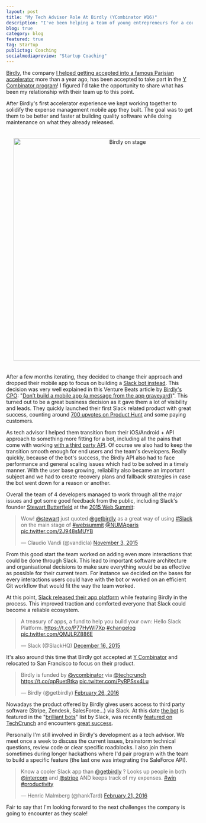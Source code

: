 ```yaml
---
layout: post
title: "My Tech Advisor Role At Birdly (YCombinator W16)"
description: "I've been helping a team of young entrepreneurs for a couple of years and they made it to San Francisco where they're currently taking part of YC's Winter 2016 batch."
blog: true
category: blog
featured: true
tag: Startup
publictag: Coaching
socialmediapreview: "Startup Coaching"
---
```


[Birdly][1], the company [I helped getting accepted into a famous Parisian accelerator][2] more than a year ago, has been accepted to take part in the [Y Combinator program][3]! I figured I'd take the opportunity to share what has been my relationship with their team up to this point.

After Birdly's first accelerator experience we kept working together to solidify the expense management mobile app they built. The goal was to get them to be better and faster at building quality software while doing maintenance on what they already released.

<div class="image-wrapper" style="text-align: center"><img src="/assets/blog/birdly-stage.jpg" alt="Birdly on stage" style="padding: 20px; width: 600px;"/></div>

After a few months iterating, they decided to change their approach and dropped their mobile app to focus on building a [Slack bot instead][4]. This decision was very well explained in this Venture Beats article by [Birdly's CPO][5]: "[Don’t build a mobile app (a message from the app graveyard)][6]". This turned out to be a great business decision as it gave them a lot of visibility and leads. They quickly launched their first Slack related product with great success, counting around [700 upvotes on Product Hunt][7] and some paying customers.

As tech advisor I helped them transition from their iOS/Android + API approach to something more fitting for a bot, including all the pains that come with working [with a third party API][8]. Of course we also had to keep the transition smooth enough for end users and the team's developers. Really quickly, because of the bot's success, the Birdly API also had to face performance and general scaling issues which had to be solved in a timely manner. With the user base growing, reliability also became an important subject and we had to create recovery plans and fallback strategies in case the bot went down for a reason or another.

Overall the team of 4 developers managed to work through all the major issues and got some good feedback from the public, including Slack's founder [Stewart Butterfield][9] at the [2015 Web Summit][10]:

<blockquote class="twitter-tweet" data-cards="hidden" data-lang="en"><p lang="en" dir="ltr">Wow! <a href="https://twitter.com/stewart">@stewart</a> just quoted <a href="https://twitter.com/getbirdly">@getbirdly</a> as a great way of using <a href="https://twitter.com/hashtag/Slack?src=hash">#Slack</a> on the main stage of <a href="https://twitter.com/hashtag/websummit?src=hash">#websummit</a> <a href="https://twitter.com/NUMAparis">@NUMAparis</a> <a href="https://t.co/2J948sMUYB">pic.twitter.com/2J948sMUYB</a></p>&mdash; Claudio Vandi (@vandicla) <a href="https://twitter.com/vandicla/status/661486743028375552">November 3, 2015</a></blockquote>
<script async src="//platform.twitter.com/widgets.js" charset="utf-8"></script>

From this good start the team worked on adding even more interactions that could be done through Slack. This lead to important software architecture and organisational decisions to make sure everything would be as effective as possible for their current team. For instance we decided on the bases for every interactions users could have with the bot or worked on an efficient Git workflow that would fit the way the team worked.

At this point, [Slack released their app platform][11] while featuring Birdly in the process. This improved traction and comforted everyone that Slack could become a reliable ecosystem.

<blockquote class="twitter-tweet" data-lang="en"><p lang="en" dir="ltr">A treasury of apps, a fund to help you build your own: Hello Slack Platform. <a href="https://t.co/P77HyWl7Xp">https://t.co/P77HyWl7Xp</a> <a href="https://twitter.com/hashtag/changelog?src=hash">#changelog</a> <a href="https://t.co/QMJLRZ886E">pic.twitter.com/QMJLRZ886E</a></p>&mdash; Slack (@SlackHQ) <a href="https://twitter.com/SlackHQ/status/676949968528232449">December 16, 2015</a></blockquote>

It's also around this time that Birdly got accepted at [Y Combinator][12] and relocated to San Francisco to focus on their product.

<blockquote class="twitter-tweet" data-lang="en"><p lang="en" dir="ltr">Birdly is funded by <a href="https://twitter.com/ycombinator">@ycombinator</a> via <a href="https://twitter.com/TechCrunch">@techcrunch</a> <a href="https://t.co/qpRuetBtka">https://t.co/qpRuetBtka</a> <a href="https://t.co/PyRPSsx4Lu">pic.twitter.com/PyRPSsx4Lu</a></p>&mdash; Birdly (@getbirdly) <a href="https://twitter.com/getbirdly/status/703270215287615488">February 26, 2016</a></blockquote>

Nowadays the product offered by Birdly gives users access to third party software (Stripe, Zendesk, SalesForce...) via Slack. At this date [the bot][13] is featured in the "[brilliant bots][14]" list by Slack, was recently [featured on TechCrunch][15] and encounters [great success][16].

Personally I'm still involved in Birdly's development as a tech advisor. We meet once a week to discuss the current issues, brainstorm technical questions, review code or clear specific roadblocks. I also join them sometimes during longer hackathons where I'd pair program with the team to build a specific feature (the last one was integrating the SaleForce API).

<blockquote class="twitter-tweet" data-lang="en"><p lang="en" dir="ltr">Know a cooler Slack app than <a href="https://twitter.com/getbirdly">@getbirdly</a> ? Looks up people in both <a href="https://twitter.com/intercom">@intercom</a> and <a href="https://twitter.com/stripe">@stripe</a> AND keeps track of my expenses. <a href="https://twitter.com/hashtag/win?src=hash">#win</a> <a href="https://twitter.com/hashtag/productivity?src=hash">#productivity</a></p>&mdash; Henric Malmberg (@hankTard) <a href="https://twitter.com/hankTard/status/701404674126176256">February 21, 2016</a></blockquote>

Fair to say that I'm looking forward to the next challenges the company is going to encounter as they scale!

[1]:	https://www.getbirdly.com/
[2]:	/blog/2014/12/16/coaching-startup-birdly-le-camping/
[3]:	https://www.ycombinator.com/
[4]:	https://twitter.com/getbirdly/status/669541869848629249
[5]:	https://twitter.com/jb_coger
[6]:	http://venturebeat.com/2015/12/13/dont-build-a-mobile-app-a-message-from-the-app-graveyard/
[7]:	https://www.producthunt.com/tech/birdly-for-slack-2
[8]:	/blog/2012/09/24/working-with-apis-facebook/
[9]:	https://twitter.com/stewart
[10]:	/assets/blog/slack-founder.jpg
[11]:	https://slackhq.com/the-slack-platform-launch-7a3feb5a423a#.fy3rel5hx
[12]:	http://blog.ycombinator.com/birdly-yc-w16-lets-you-use-slack-to-easily-access-data-from-other-enterprise-apps
[13]:	https://slack.com/apps/A07NETE1X-birdly
[14]:	http://cl.ly/1s141k2c0E0G
[15]:	http://techcrunch.com/2016/02/26/birdly-wants-to-help-call-your-customer-data-by-talking-to-a-slack-bot/
[16]:	http://cl.ly/0Y1h1D1t3s2P

